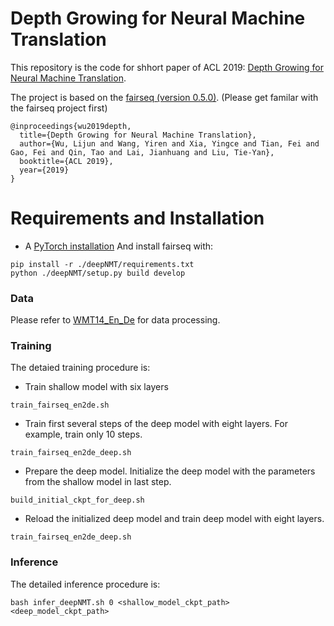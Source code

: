 # Depth Growing for Neural Machine Translation
This repository is the code for shhort paper of ACL 2019: [Depth Growing for Neural Machine Translation](https://arxiv.org/pdf/1907.01968.pdf).

The project is based on the [fairseq (version 0.5.0)](https://github.com/pytorch/fairseq/tree/v0.5.0).
(Please get familar with the fairseq project first)


```
@inproceedings{wu2019depth,
  title={Depth Growing for Neural Machine Translation},
  author={Wu, Lijun and Wang, Yiren and Xia, Yingce and Tian, Fei and Gao, Fei and Qin, Tao and Lai, Jianhuang and Liu, Tie-Yan},
  booktitle={ACL 2019},
  year={2019}
}
```


# Requirements and Installation
* A [PyTorch installation](http://pytorch.org/)
And install fairseq with:
```
pip install -r ./deepNMT/requirements.txt
python ./deepNMT/setup.py build develop
```

### Data
Please refer to [WMT14_En_De](https://github.com/pytorch/fairseq/blob/v0.6.0/examples/translation/prepare-wmt14en2de.sh) for data processing.

### Training
The detaied training procedure is:
* Train shallow model with six layers 
```
train_fairseq_en2de.sh
```
* Train first several steps of the deep model with eight layers. For example, train only 10 steps.
```
train_fairseq_en2de_deep.sh
```
* Prepare the deep model. Initialize the deep model with the parameters from the shallow model in last step.
```
build_initial_ckpt_for_deep.sh
```
* Reload the initialized deep model and train deep model with eight layers.
```
train_fairseq_en2de_deep.sh
```

### Inference
The detailed inference procedure is:
```
bash infer_deepNMT.sh 0 <shallow_model_ckpt_path>  <deep_model_ckpt_path>
```
